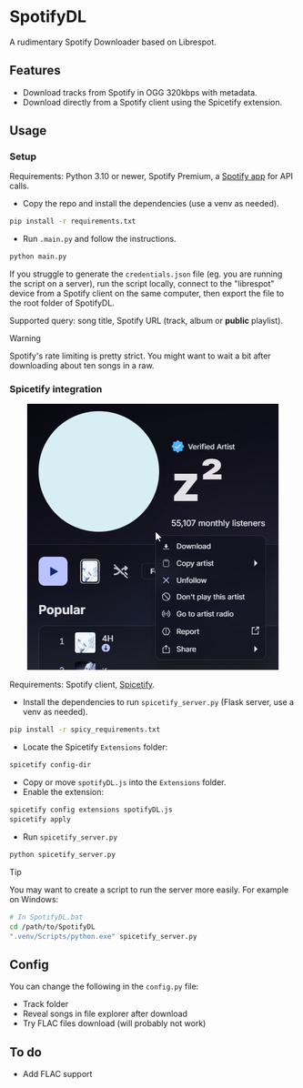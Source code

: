 # SpotifyDL

A rudimentary Spotify Downloader based on Librespot.

## Features
- Download tracks from Spotify in OGG 320kbps with metadata.
- Download directly from a Spotify client using the Spicetify extension.

## Usage
### Setup

Requirements: Python 3.10 or newer, Spotify Premium, a [Spotify app](https://developer.spotify.com/dashboard) for API calls.
- Copy the repo and install the dependencies (use a venv as needed). 
```bash
pip install -r requirements.txt
```
- Run `.main.py` and follow the instructions.
```bash
python main.py
```
If you struggle to generate the `credentials.json` file (eg. you are running the script on a server), run the script locally, connect to the "librespot" device from a Spotify client on the same computer, then export the file to the root folder of SpotifyDL.  

Supported query: song title, Spotify URL (track, album or **public** playlist).

> [!WARNING]  
> Spotify's rate limiting is pretty strict. You might want to wait a bit after downloading about ten songs in a raw.

### Spicetify integration

<p align="center">
    <img src="spicetify_example.png" alt="Example">
</p>

Requirements: Spotify client, [Spicetify](https://spicetify.app/).
- Install the dependencies to run `spicetify_server.py` (Flask server, use a venv as needed). 
```bash
pip install -r spicy_requirements.txt
```
- Locate the Spicetify `Extensions` folder:
```bash
spicetify config-dir
```
- Copy or move `spotifyDL.js` into the `Extensions` folder.
- Enable the extension:
```bash
spicetify config extensions spotifyDL.js
spicetify apply
```
- Run `spicetify_server.py`
```bash
python spicetify_server.py
```

> [!TIP]  
> You may want to create a script to run the server more easily. For example on Windows:
> ```bash
> # In SpotifyDL.bat
> cd /path/to/SpotifyDL
> ".venv/Scripts/python.exe" spicetify_server.py
> ```

## Config
You can change the following in the `config.py` file:
- Track folder
- Reveal songs in file explorer after download
- Try FLAC files download (will probably not work)

## To do
- Add FLAC support